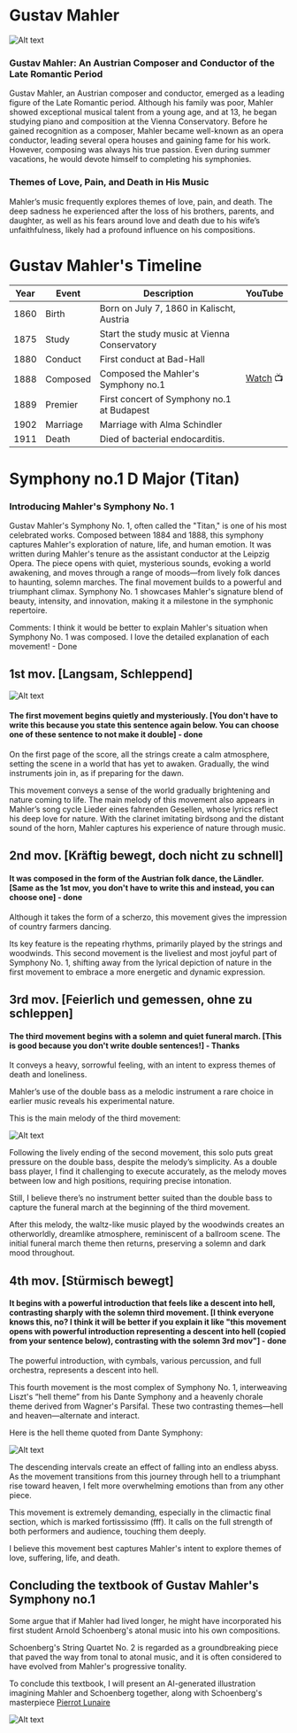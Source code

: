 # Gustav Mahler
![Alt text](https://github.com/user-attachments/assets/7d53f50e-c8c2-476d-8c11-f7301c55dca2)

### Gustav Mahler: An Austrian Composer and Conductor of the Late Romantic Period   

Gustav Mahler, an Austrian composer and conductor, emerged as a leading figure of the Late Romantic period. Although his family was poor, Mahler showed exceptional musical talent from a young age, and at 13, he began studying piano and composition at the Vienna Conservatory. Before he gained recognition as a composer, Mahler became well-known as an opera conductor, leading several opera houses and gaining fame for his work. However, composing was always his true passion. Even during summer vacations, he would devote himself to completing his symphonies.   

### Themes of Love, Pain, and Death in His Music   

Mahler’s music frequently explores themes of love, pain, and death. The deep sadness he experienced after the loss of his brothers, parents, and daughter, as well as his fears around love and death due to his wife’s unfaithfulness, likely had a profound influence on his compositions.   


# Gustav Mahler's Timeline

| Year | Event    | Description                                  | YouTube |
| ---- | -------- | -------------------------------------------- | ------- |
| 1860 | Birth    | Born on July 7, 1860 in Kalischt, Austria    |         |
| 1875 | Study    | Start the study music at Vienna Conservatory |         |
| 1880 | Conduct  | First conduct at Bad-Hall                    |         |
| 1888 | Composed | Composed the Mahler's Symphony no.1          | [Watch](https://youtu.be/4XbHLFkg_Mw?si=W8AQzkD3ie0Ekg10) :tv: |
| 1889 | Premier  | First concert of Symphony no.1 at Budapest   |         |
| 1902 | Marriage | Marriage with Alma Schindler                 |         |
| 1911 | Death    | Died of bacterial endocarditis.              |         |

# Symphony no.1 D Major (Titan)

### Introducing Mahler's Symphony No. 1   

Gustav Mahler's Symphony No. 1, often called the "Titan," is one of his most celebrated works. Composed between 1884 and 1888, this symphony captures Mahler's exploration of nature, life, and human emotion. It was written during Mahler's tenure as the assistant conductor at the Leipzig Opera. The piece opens with quiet, mysterious sounds, evoking a world awakening, and moves through a range of moods—from lively folk dances to haunting, solemn marches. The final movement builds to a powerful and triumphant climax. Symphony No. 1 showcases Mahler's signature blend of beauty, intensity, and innovation, making it a milestone in the symphonic repertoire.

Comments: I think it would be better to explain Mahler's situation when Symphony No. 1 was composed. I love the detailed explanation of each movement! - Done

## 1st mov. [Langsam, Schleppend]
![Alt text](https://github.com/user-attachments/assets/564e7eba-334d-4b1a-aaaf-6150af23f269)

#### The first movement begins quietly and mysteriously. [You don't have to write this because you state this sentence again below. You can choose one of these sentence to not make it double] - done

On the first page of the score, all the strings create a calm atmosphere, setting the scene in a world that has yet to awaken. Gradually, the wind instruments join in, as if preparing for the dawn.   

This movement conveys a sense of the world gradually brightening and nature coming to life. The main melody of this movement also appears in Mahler’s song cycle Lieder eines fahrenden Gesellen, whose lyrics reflect his deep love for nature. With the clarinet imitating birdsong and the distant sound of the horn, Mahler captures his experience of nature through music.

## 2nd mov. [Kräftig bewegt, doch nicht zu schnell]

#### It was composed in the form of the Austrian folk dance, the Ländler. [Same as the 1st mov, you don't have to write this and instead, you can choose one] - done

Although it takes the form of a scherzo, this movement gives the impression of country farmers dancing.   

Its key feature is the repeating rhythms, primarily played by the strings and woodwinds. This second movement is the liveliest and most joyful part of Symphony No. 1, shifting away from the lyrical depiction of nature in the first movement to embrace a more energetic and dynamic expression.

## 3rd mov. [Feierlich und gemessen, ohne zu schleppen]

#### The third movement begins with a solemn and quiet funeral march. [This is good because you don't write double sentences!] - Thanks

It conveys a heavy, sorrowful feeling, with an intent to express themes of death and loneliness.   

Mahler’s use of the double bass as a melodic instrument a rare choice in earlier music reveals his experimental nature.   

This is the main melody of the third movement:   

![Alt text](https://github.com/user-attachments/assets/421bfc0a-8bd7-47e1-a1c5-6dc63e99e650)

Following the lively ending of the second movement, this solo puts great pressure on the double bass, despite the melody’s simplicity. As a double bass player, I find it challenging to execute accurately, as the melody moves between low and high positions, requiring precise intonation.   

Still, I believe there’s no instrument better suited than the double bass to capture the funeral march at the beginning of the third movement.   

After this melody, the waltz-like music played by the woodwinds creates an otherworldly, dreamlike atmosphere, reminiscent of a ballroom scene. The initial funeral march theme then returns, preserving a solemn and dark mood throughout.   

## 4th mov. [Stürmisch bewegt]

#### It begins with a powerful introduction that feels like a descent into hell, contrasting sharply with the solemn third movement. [I think everyone knows this, no? I think it will be better if you explain it like "this movement opens with powerful introduction representing a descent into hell (copied from your sentence below), contrasting with the solemn 3rd mov"] - done

The powerful introduction, with cymbals, various percussion, and full orchestra, represents a descent into hell.   

This fourth movement is the most complex of Symphony No. 1, interweaving Liszt's “hell theme” from his Dante Symphony and a heavenly chorale theme derived from Wagner's Parsifal. These two contrasting themes—hell and heaven—alternate and interact.   

Here is the hell theme quoted from Dante Symphony:   

![Alt text](https://github.com/user-attachments/assets/32192e9a-f235-43b7-8774-4e5d4a4f5d1c)

The descending intervals create an effect of falling into an endless abyss. As the movement transitions from this journey through hell to a triumphant rise toward heaven, I felt more overwhelming emotions than from any other piece.   

This movement is extremely demanding, especially in the climactic final section, which is marked fortississimo (fff). It calls on the full strength of both performers and audience, touching them deeply.   

I believe this movement best captures Mahler's intent to explore themes of love, suffering, life, and death.   

## Concluding the textbook of Gustav Mahler's Symphony no.1   

Some argue that if Mahler had lived longer, he might have incorporated his first student Arnold Schoenberg's atonal music into his own compositions.   

Schoenberg's String Quartet No. 2 is regarded as a groundbreaking piece that paved the way from tonal to atonal music, and it is often considered to have evolved from Mahler's progressive tonality.   

To conclude this textbook, I will present an AI-generated illustration imagining Mahler and Schoenberg together, along with Schoenberg's masterpiece [Pierrot Lunaire](schonberg-pierro-lunaire.md)

![Alt text](https://github.com/user-attachments/assets/0d762611-b125-40ba-a80e-223a8f0e81ab)

